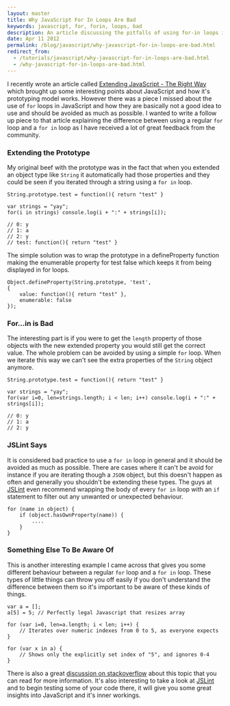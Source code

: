 ```yaml
---
layout: master
title: Why JavaScript For In Loops Are Bad
keywords: javascript, for, forin, loops, bad
description: An article discussing the pitfalls of using for-in loops in JavaScript and how to avoid them.
date: Apr 11 2012
permalink: /blog/javascript/why-javascript-for-in-loops-are-bad.html
redirect_from:
  - /tutorials/javascript/why-javascript-for-in-loops-are-bad.html
  - /why-javascript-for-in-loops-are-bad.html
---
```


I recently wrote an article called [Extending JavaScript - The Right Way](/extending-javascript-the-right-way) which brought up some interesting points about JavaScript and how it's prototyping model works.  However there was a piece I missed about the use of `for` loops in JavaScript and how they are basically not a good idea to use and should be avoided as much as possible.  I wanted to write a follow up piece to that article explaining the difference between using a regular `for` loop and a `for in` loop as I have received a lot of great feedback from the community.

### Extending the Prototype

My original beef with the prototype was in the fact that when you extended an object type like `String` it automatically had those properties and they could be seen if you iterated through a string using a `for in` loop.

~~~
String.prototype.test = function(){ return "test" }

var strings = "yay";
for(i in strings) console.log(i + ":" + strings[i]);

// 0: y
// 1: a
// 2: y
// test: function(){ return "test" }
~~~

The simple solution was to wrap the prototype in a defineProperty function making the enumerable property for test false which keeps it from being displayed in for loops.

~~~
Object.defineProperty(String.prototype, 'test',
{
    value: function(){ return "test" },
    enumerable: false
});
~~~

### For...in is Bad

The interesting part is if you were to get the `length` property of those objects with the new extended property you would still get the correct value.  The whole problem can be avoided by using a simple `for` loop.  When we iterate this way we can't see the extra properties of the `String` object anymore.

~~~
String.prototype.test = function(){ return "test" }

var strings = "yay";
for(var i=0, len=strings.length; i < len; i++) console.log(i + ":" + strings[i]);

// 0: y
// 1: a
// 2: y
~~~


### JSLint Says

It is considered bad practice to use a `for in` loop in general and it should be avoided as much as possible.  There are cases where it can't be avoid for instance if you are iterating though a `JSON` object, but this doesn't happen as often and generally you shouldn't be extending these types.  The guys at [JSLint](http://www.jslint.com/lint.html#forin) even recommend wrapping the body of every `for in` loop with an `if` statement to filter out any unwanted or unexpected behaviour.

~~~
for (name in object) {
    if (object.hasOwnProperty(name)) {
        ....
    }
}
~~~

### Something Else To Be Aware Of

This is another interesting example I came across that gives you some different behaviour between a regular `for` loop and a `for in` loop.  These types of little things can throw you off easily if you don't understand the difference between them so it's important to be aware of these kinds of things.

~~~
var a = [];
a[5] = 5; // Perfectly legal Javascript that resizes array

for (var i=0, len=a.length; i < len; i++) {
    // Iterates over numeric indexes from 0 to 5, as everyone expects
}

for (var x in a) {
    // Shows only the explicitly set index of "5", and ignores 0-4
}
~~~

There is also a great [discussion on stackoverflow](http://stackoverflow.com/questions/500504/javascript-for-in-with-arrays) about this topic that you can read for more information.  It's also interesting to take a look at [JSLint](http://www.jslint.com) and to begin testing some of your code there, it will give you some great insights into JavaScript and it's inner workings.